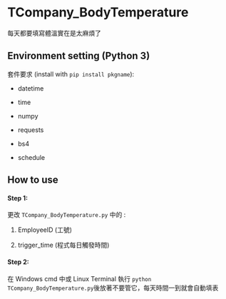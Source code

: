 # TCompany_BodyTemperature
每天都要填寫體溫實在是太麻煩了

## Environment setting (Python 3)

套件要求 (install with `pip install pkgname`): 

 - datetime
 
 - time
 
 - numpy
 
 - requests 
 
 - bs4
 
 - schedule

## How to use

#### Step 1:
更改 `TCompany_BodyTemperature.py` 中的 : 

 1. EmployeeID (工號)
 
 2. trigger_time (程式每日觸發時間)

#### Step 2:
在 Windows cmd 中或 Linux Terminal 執行 `python TCompany_BodyTemperature.py`後放著不要管它，每天時間一到就會自動填表